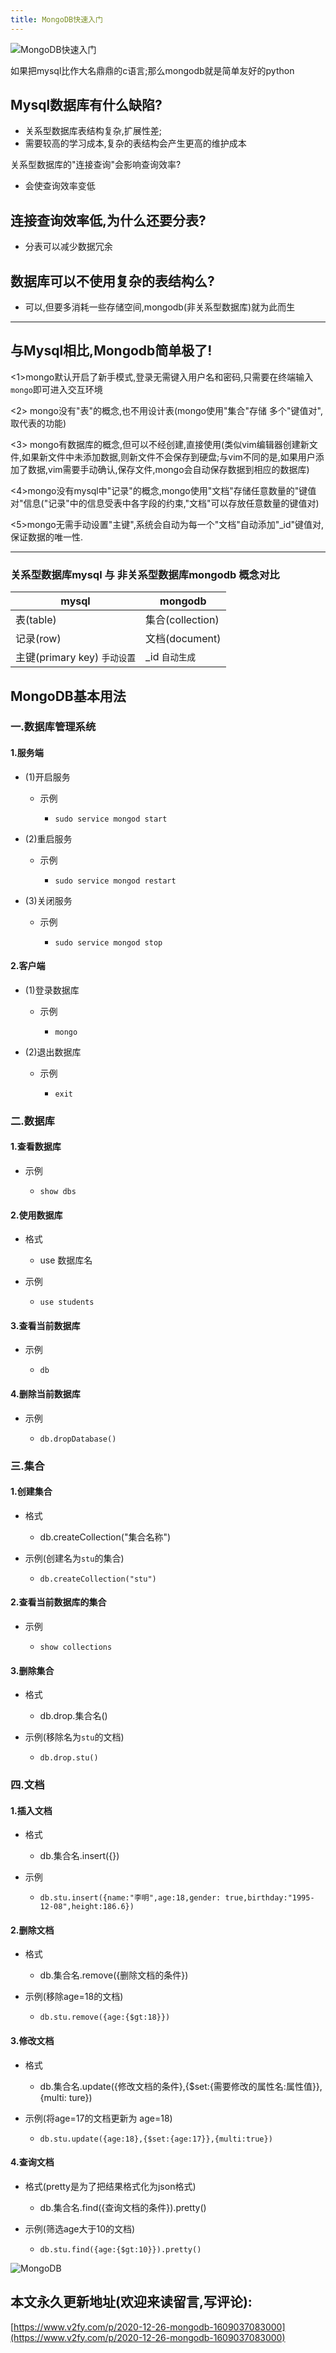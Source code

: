 ```yaml
---
title: MongoDB快速入门
---
```




![MongoDB快速入门](https://www.v2fy.com/asset/0i/jikemiji/jikemiji-md/2020-12-26-mongodb-1609037083000.assets/3203841-223dc589d4f260d9.png)



如果把mysql比作大名鼎鼎的c语言;那么mongodb就是简单友好的python

## Mysql数据库有什么缺陷?

- 关系型数据库表结构复杂,扩展性差;
- 需要较高的学习成本,复杂的表结构会产生更高的维护成本

关系型数据库的"连接查询"会影响查询效率?

- 会使查询效率变低

## 连接查询效率低,为什么还要分表?
- 分表可以减少数据冗余

## 数据库可以不使用复杂的表结构么?
- 可以,但要多消耗一些存储空间,mongodb(非关系型数据库)就为此而生

---
## 与Mysql相比,Mongodb简单极了!

<1>mongo默认开启了新手模式,登录无需键入用户名和密码,只需要在终端输入`mongo`即可进入交互环境

<2> mongo没有"表"的概念,也不用设计表(mongo使用"集合"存储 多个"键值对",取代表的功能)

<3> mongo有数据库的概念,但可以不经创建,直接使用(类似vim编辑器创建新文件,如果新文件中未添加数据,则新文件不会保存到硬盘;与vim不同的是,如果用户添加了数据,vim需要手动确认,保存文件,mongo会自动保存数据到相应的数据库)

<4>mongo没有mysql中"记录"的概念,mongo使用"文档"存储任意数量的"键值对"信息("记录"中的信息受表中各字段的约束,"文档"可以存放任意数量的键值对)

<5>mongo无需手动设置"主键",系统会自动为每一个"文档"自动添加"_id"键值对,保证数据的唯一性.

---
### 关系型数据库mysql 与 非关系型数据库mongodb 概念对比

| mysql                        | mongodb          |
| ---------------------------- | ---------------- |
| 表(table)                    | 集合(collection) |
| 记录(row)                    | 文档(document)   |
| 主键(primary key) `手动设置` | _id `自动生成`   |




## MongoDB基本用法


### 一.数据库管理系统

#### 1.服务端

- (1)开启服务

	- 示例

		- `sudo service mongod start`

- (2)重启服务

	- 示例

		- `sudo service mongod restart`

- (3)关闭服务

	- 示例

		- `sudo service mongod stop`

#### 2.客户端

- (1)登录数据库

	- 示例

		- `mongo`

- (2)退出数据库

	- 示例

		- `exit`

### 二.数据库

#### 1.查看数据库

- 示例

	- `show dbs`

#### 2.使用数据库

- 格式

	- use 数据库名

- 示例

	- `use students`

#### 3.查看当前数据库

- 示例

	- `db`

#### 4.删除当前数据库

- 示例

	- `db.dropDatabase()`

### 三.集合

#### 1.创建集合

- 格式

	- db.createCollection("集合名称")

- 示例(创建名为`stu`的集合)

	- `db.createCollection("stu")`

#### 2.查看当前数据库的集合

- 示例

	- `show collections`

#### 3.删除集合

- 格式

	- db.drop.集合名()

- 示例(移除名为`stu`的文档)

	- `db.drop.stu()`

### 四.文档

#### 1.插入文档

- 格式

	- db.集合名.insert({})

- 示例

	- `db.stu.insert({name:"李明",age:18,gender: true,birthday:"1995-12-08",height:186.6})`

#### 2.删除文档

- 格式

	- db.集合名.remove({删除文档的条件})

- 示例(移除age=18的文档)

	- `db.stu.remove({age:{$gt:18}})`

#### 3.修改文档

- 格式

	- db.集合名.update({修改文档的条件},{$set:{需要修改的属性名:属性值}}, {multi: ture})

- 示例(将age=17的文档更新为 age=18)

	- `db.stu.update({age:18},{$set:{age:17}},{multi:true})`

#### 4.查询文档

- 格式(pretty是为了把结果格式化为json格式)

	- db.集合名.find({查询文档的条件}).pretty()

- 示例(筛选age大于10的文档)

	- `db.stu.find({age:{$gt:10}}).pretty()`




![MongoDB](https://www.v2fy.com/asset/0i/jikemiji/jikemiji-md/2020-12-26-mongodb-1609037083000.assets/3203841-76cbeeddadfe790f.png)







## 本文永久更新地址(欢迎来读留言,写评论):

[https://www.v2fy.com/p/2020-12-26-mongodb-1609037083000](https://www.v2fy.com/p/2020-12-26-mongodb-1609037083000)


